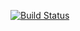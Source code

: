 [![Build Status](https://travis-ci.com/khuynh92/02-tools-and-context.svg?branch=master)](https://travis-ci.com/khuynh92/02-tools-and-context)

<!-- ### greet.js

the values that are being exported from the greet.js module is: 
 * the greet function
    * has an arity of one
    * data-type has to be  string
    * expected behavior for valid use is to return 'hello ${name}' where name is an argument.
    * expected behavior for invalid use is to return null

### arithmetic.js

the values that are being exported from the arithmetic.js module are:
* an object that contains two functions
  * the add function
    * has an arity of two
    * data-type has to be a number.
    * expected behavior for valid use is to return the value of a + b, where a and b are arguments.
    * expected behavior for invalid use is to return null when either argument is not a number.
  * the sub function
    * has an arity of two
    * data-type has to be a number
    * expected behavior for valid use is to return the value when b is subtracted from a, where a and b are arguments.
    * expected behavior for invalid use is to return null when either argument is not a number. -->